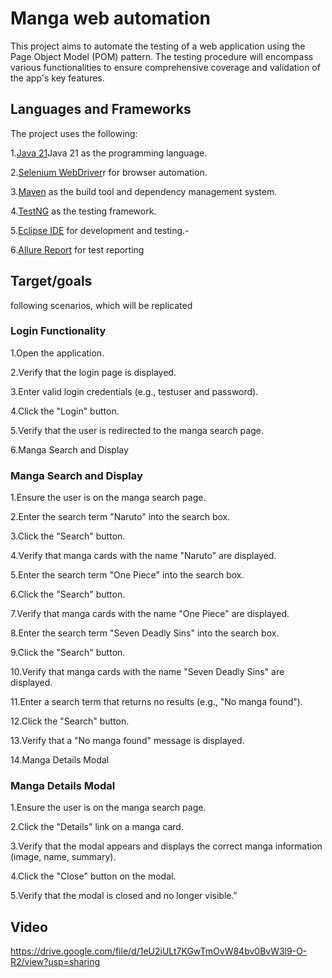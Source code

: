 # Manga web automation

This project aims to automate the testing of a web application using the Page Object Model (POM) pattern. The testing procedure will encompass various functionalities to ensure comprehensive coverage and validation of the app's key features. 

## Languages and Frameworks
The project uses the following:

1.[Java 21](https://openjdk.java.net/projects/jdk/21/)Java 21 as the programming language.

2.[Selenium WebDriver](https://www.selenium.dev/)r for browser automation.

3.[Maven](https://maven.apache.org/) as the build tool and dependency management system.

4.[TestNG](https://testng.org/doc/) as the testing framework.

5.[Eclipse IDE](https://www.eclipse.org/) for development and testing.-

6.[Allure Report](https://allurereport.org/) for test reporting



## Target/goals
following scenarios, which will be replicated

### Login Functionality
1.Open the application.

2.Verify that the login page is displayed.

3.Enter valid login credentials (e.g., testuser and password).

4.Click the "Login" button.

5.Verify that the user is redirected to the manga search page.

6.Manga Search and Display

### Manga Search and Display
1.Ensure the user is on the manga search page.

2.Enter the search term "Naruto" into the search box.

3.Click the "Search" button.

4.Verify that manga cards with the name "Naruto" are displayed.

5.Enter the search term "One Piece" into the search box.

6.Click the "Search" button.

7.Verify that manga cards with the name "One Piece" are displayed.

8.Enter the search term "Seven Deadly Sins" into the search box.

9.Click the "Search" button.

10.Verify that manga cards with the name "Seven Deadly Sins" are displayed.

11.Enter a search term that returns no results (e.g., "No manga found").

12.Click the "Search" button.

13.Verify that a "No manga found" message is displayed.

14.Manga Details Modal

### Manga Details Modal
1.Ensure the user is on the manga search page.

2.Click the "Details" link on a manga card.

3.Verify that the modal appears and displays the correct manga information (image, name, summary).

4.Click the "Close" button on the modal.

5.Verify that the modal is closed and no longer visible."

## Video
https://drive.google.com/file/d/1eU2iULt7KGwTmOvW84bv0BvW3l9-O-R2/view?usp=sharing

